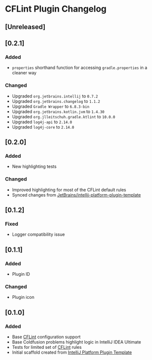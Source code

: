 <!-- Keep a Changelog guide -> https://keepachangelog.com -->

# CFLint Plugin Changelog

## [Unreleased]
## [0.2.1]
### Added
- `properties` shorthand function for accessing `gradle.properties` in a cleaner way

### Changed
- Upgraded `org.jetbrains.intellij` to `0.7.2`
- Upgraded `org.jetbrains.changelog` to `1.1.2`
- Upgraded `Gradle Wrapper` to `6.8.3-bin`
- Upgraded `org.jetbrains.kotlin.jvm` to `1.4.30`
- Upgraded `org.jlleitschuh.gradle.ktlint` to `10.0.0`
- Upgraded `log4j-api` to `2.14.0`
- Upgraded `log4j-core` to `2.14.0`

## [0.2.0]
### Added
- New highlighting tests
### Changed
- Improved highlighting for most of the CFLint default rules
- Synced changes from [JetBrains/intellij-platform-plugin-template](https://github.com/JetBrains/intellij-platform-plugin-template)

## [0.1.2]
### Fixed
- Logger compatibility issue

## [0.1.1]
### Added
- Plugin ID
### Changed
- Plugin icon

## [0.1.0]
### Added
- Base [CFLint](https://github.com/cflint/CFLint) configuration support
- Base Coldfusion problems highlight logic in IntelliJ IDEA Ultimate
- Tests for limited set of [CFLint](https://github.com/cflint/CFLint) rules
- Initial scaffold created from [IntelliJ Platform Plugin Template](https://github.com/JetBrains/intellij-platform-plugin-template)
